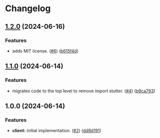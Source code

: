 # Changelog

## [1.2.0](https://github.com/matthewhartstonge/iid/compare/v1.1.0...v1.2.0) (2024-06-16)


### Features

* adds MIT license. ([#6](https://github.com/matthewhartstonge/iid/issues/6)) ([b615f4d](https://github.com/matthewhartstonge/iid/commit/b615f4d8b45f99ee2253c7575482d240a69f6308))

## [1.1.0](https://github.com/matthewhartstonge/iid/compare/v1.0.0...v1.1.0) (2024-06-14)


### Features

* migrates code to the top level to remove import stutter. ([#4](https://github.com/matthewhartstonge/iid/issues/4)) ([b9ca793](https://github.com/matthewhartstonge/iid/commit/b9ca793d1b1c3b83dc577e0ba0d8bc9277f20a72))

## 1.0.0 (2024-06-14)


### Features

* **client:** initial implementation. ([#2](https://github.com/matthewhartstonge/iid/issues/2)) ([dd8d191](https://github.com/matthewhartstonge/iid/commit/dd8d191f2dbecc3ea143f402728065fe839098e5))
